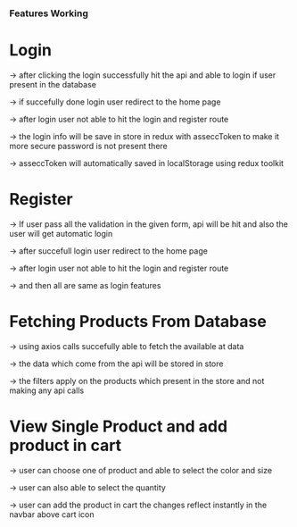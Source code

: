 ### Features Working

# Login
-> after clicking the login successfully hit the api and able to login if user present in  the database

-> if succefully done login user redirect to the home page 

-> after login user not able to hit the login and register route

-> the login info will be save in store in redux with asseccToken to make it more secure password is not present there

-> asseccToken will automatically saved in localStorage using redux toolkit 

# Register
-> If user pass all the validation in the given form, api will be hit and also the user will get automatic login 

-> after succefull login user redirect to the home page 

-> after login user not able to hit the login and register route

-> and then all are same as login features

# Fetching Products From Database
-> using axios calls succefully able to fetch the available at data 

-> the data which come from the api will be stored in store 

-> the filters apply on the products which present in the store and not making any api calls

# View Single Product and add product in cart
-> user can choose one of product and able to select the color and size 
 
-> user can also able to select the quantity 

-> user can add the product in cart the changes reflect instantly in the navbar above cart icon

